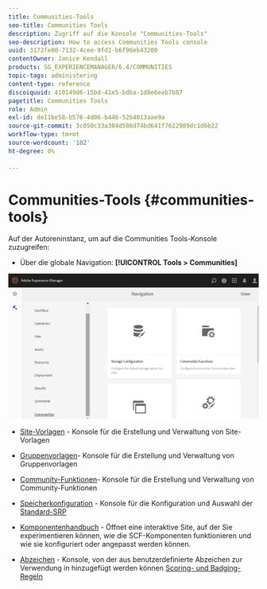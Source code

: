 ```yaml
---
title: Communities-Tools
seo-title: Communities Tools
description: Zugriff auf die Konsole "Communities-Tools"
seo-description: How to access Communities Tools console
uuid: 3172fe00-7132-4cee-9fd1-b6f96eb43200
contentOwner: Janice Kendall
products: SG_EXPERIENCEMANAGER/6.4/COMMUNITIES
topic-tags: administering
content-type: reference
discoiquuid: 410149d6-15bd-41e5-bdba-1d8e6eab7b87
pagetitle: Communities Tools
role: Admin
exl-id: de11be58-b576-4d06-b446-52b4013aae9a
source-git-commit: 3c050c33a384d586d74bd641f7622989dc1d6b22
workflow-type: tm+mt
source-wordcount: '102'
ht-degree: 0%

---
```


# Communities-Tools {#communities-tools}

Auf der Autoreninstanz, um auf die Communities Tools-Konsole zuzugreifen:

* Über die globale Navigation: **[!UICONTROL Tools > Communities]**

![chlimage_1-129](assets/chlimage_1-129.png)

* [Site-Vorlagen](sites.md) - Konsole für die Erstellung und Verwaltung von Site-Vorlagen
* [Gruppenvorlagen](tools-groups.md)- Konsole für die Erstellung und Verwaltung von Gruppenvorlagen
* [Community-Funktionen](functions.md)- Konsole für die Erstellung und Verwaltung von Community-Funktionen
* [Speicherkonfiguration](srp-config.md) - Konsole für die Konfiguration und Auswahl der [Standard-SRP](working-with-srp.md)

* [Komponentenhandbuch](components-guide.md) - Öffnet eine interaktive Site, auf der Sie experimentieren können, wie die SCF-Komponenten funktionieren und wie sie konfiguriert oder angepasst werden können.
* [Abzeichen](badges.md) - Konsole, von der aus benutzerdefinierte Abzeichen zur Verwendung in hinzugefügt werden können [Scoring- und Badging-Regeln](implementing-scoring.md)

